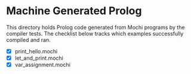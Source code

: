 # Machine Generated Prolog

This directory holds Prolog code generated from Mochi programs by the compiler
tests. The checklist below tracks which examples successfully compiled and ran.

- [x] print_hello.mochi
- [x] let_and_print.mochi
- [x] var_assignment.mochi
